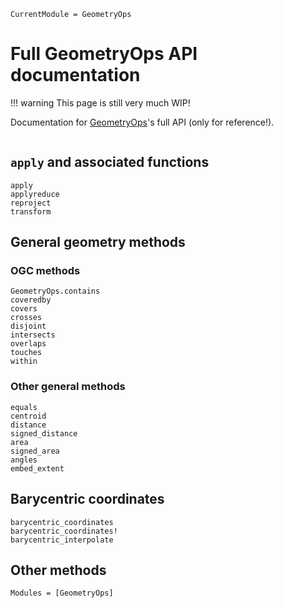 ```@meta
CurrentModule = GeometryOps
```

# Full GeometryOps API documentation

!!! warning
    This page is still very much WIP!

Documentation for [GeometryOps](https://github.com/JuliaGeo/GeometryOps.jl)'s full API (only for reference!).

```@index
```

## `apply` and associated functions
```@docs
apply
applyreduce
reproject
transform
```

## General geometry methods

### OGC methods
```@docs
GeometryOps.contains
coveredby
covers
crosses
disjoint
intersects
overlaps
touches
within
```

### Other general methods
```@docs
equals
centroid
distance
signed_distance
area
signed_area
angles
embed_extent
```

## Barycentric coordinates

```@docs
barycentric_coordinates
barycentric_coordinates!
barycentric_interpolate
```

## Other methods
```@autodocs
Modules = [GeometryOps]
```
